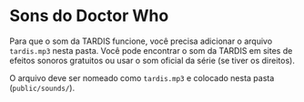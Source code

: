 # Sons do Doctor Who

Para que o som da TARDIS funcione, você precisa adicionar o arquivo `tardis.mp3` nesta pasta.
Você pode encontrar o som da TARDIS em sites de efeitos sonoros gratuitos ou usar o som oficial da série (se tiver os direitos).

O arquivo deve ser nomeado como `tardis.mp3` e colocado nesta pasta (`public/sounds/`). 